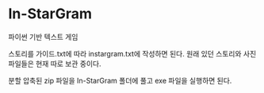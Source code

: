 # In-StarGram
파이썬 기반 텍스트 게임

스토리를 가이드.txt에 따라 instargram.txt에 작성하면 된다.
원래 있던 스토리와 사진 파일들은 현재 따로 보관 중이다.

분할 압축된 zip 파일을 In-StarGram 폴더에 풀고 exe 파일을 실행하면 된다.
